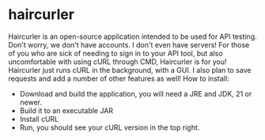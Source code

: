 # haircurler
Haircurler is an open-source application intended to be used for API testing. 
Don't worry, we don't have accounts. I don't even have servers! 
For those of you who are sick of needing to sign in to your API tool, but also uncomfortable with using cURL through CMD, Haircurler is for you!
Haircurler just runs cURL in the background, with a GUI. 
I also plan to save requests and add a number of other features as well!
How to install:
  - Download and build the application, you will need a JRE and JDK, 21 or newer.
  - Build it to an executable JAR
  - Install cURL
  - Run, you should see your cURL version in the top right.
